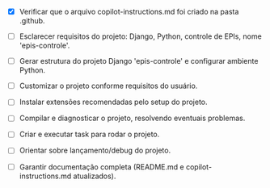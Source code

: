 - [x] Verificar que o arquivo copilot-instructions.md foi criado na pasta .github.

- [ ] Esclarecer requisitos do projeto: Django, Python, controle de EPIs, nome 'epis-controle'.

- [ ] Gerar estrutura do projeto Django 'epis-controle' e configurar ambiente Python.

- [ ] Customizar o projeto conforme requisitos do usuário.

- [ ] Instalar extensões recomendadas pelo setup do projeto.

- [ ] Compilar e diagnosticar o projeto, resolvendo eventuais problemas.

- [ ] Criar e executar task para rodar o projeto.

- [ ] Orientar sobre lançamento/debug do projeto.

- [ ] Garantir documentação completa (README.md e copilot-instructions.md atualizados).
